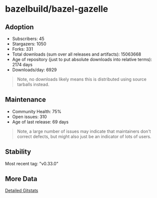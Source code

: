 # bazelbuild/bazel-gazelle

## Adoption

- Subscribers: 45
- Stargazers: 1050
- Forks: 331
- Total downloads (sum over all releases and artifacts): 15063668
- Age of repository (just to put absolute downloads into relative terms): 2174 days
- Downloads/day: 6929

> Note, no downloads likely means this is distributed using source tarballs instead.

## Maintenance

- Community Health: 75%
- Open issues: 310
- Age of last release: 69 days

> Note, a large number of issues may indicate that maintainers don't correct defects, but might also
> just be an indicator of lots of users.

## Stability

Most recent tag: "v0.33.0"

## More Data

[Detailed Gitstats](/bazel-catalog/gitstats/bazelbuild/bazel-gazelle)

